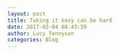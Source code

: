 ```yaml
---
layout: post
title: Taking it easy can be hard
date: 2017-02-04 08:43:59
author: Lucy Tennyson
categories: Blog
---
```

